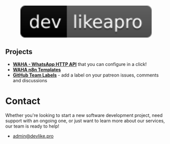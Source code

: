 <p align="center">
    <img src="./images/logo.svg" alt="Image" height="100px"/>
</p>

## Projects
- [**WAHA - WhatsApp HTTP API**](https://waha.devlike.pro) that you can configure in a click!
- [**WAHA n8n Templates**](https://waha-n8n-templates.devlike.pro/)
- [**GitHub Team Labels**](https://github.com/devlikeapro/github-team-labels) - add a label on your patreon issues, comments and discussions 

# Contact
Whether you're looking to start a new software development project, need support with an ongoing one, or just want to learn more about our services, our team is ready to help!

- [admin@devlike.pro](mailto:admin@devlike.pro)
